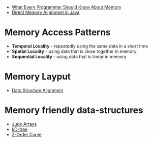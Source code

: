 
- [What Every Programmer Should Know About Memory](https://www.akkadia.org/drepper/cpumemory.pdf)
- [Direct Memory Alignment in Java](http://psy-lob-saw.blogspot.co.uk/2013/01/direct-memory-alignment-in-java.html)


# Memory Access Patterns 

- **Temporal Locality** - repeatedly using the same data in a short time
- **Spatial Locality** - using data that is close together in memory 
- **Sequential Locality** - using data that is linear in memory 

# Memory Layput 

- [Data Structure Alignment](https://en.wikipedia.org/wiki/Data_structure_alignment)

# Memory friendly data-structures

- [Judy Arrays](http://judy.sourceforge.net/)
- [kD-tree](http://pointclouds.org/documentation/tutorials/kdtree_search.php)
- [Z-Order Curve](https://gist.github.com/jaredwinick/5073432)


